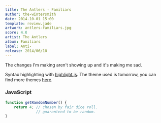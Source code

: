 ```yaml
---
title: The Antlers - Familiars
author: the-wintersmith
date: 2014-10-01 15:00
template: review.jade
artwork: antlers-familiars.jpg
score: 4.0
artist: The Antlers
album: Familiars
label: Anti-
release: 2014/06/18
---
```


The changes I'm making aren't showing up and it's making me sad.

Syntax highlighting with [highlight.js](http://softwaremaniacs.org/soft/highlight/en/).
The theme used is tomorrow, you can find more themes [here](http://jmblog.github.io/color-themes-for-highlightjs/).

<span class="more"></span>

### JavaScript

```javascript
function getRandomNumber() {
    return 4; // chosen by fair dice roll.
              // guaranteed to be random.
}
```
